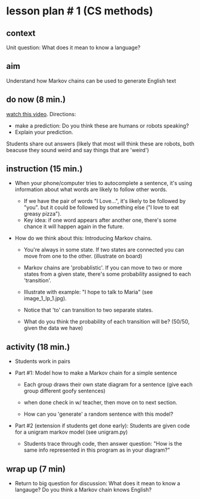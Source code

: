 # lesson plan \# 1 (CS methods)

## context

Unit question: What does it mean to know a language?

## aim
Understand how Markov chains can be used to generate English text
## do now (8 min.)
[watch this video](https://www.youtube.com/watch?v=jz78fSnBG0s).
Directions:
  * make a prediction: Do you think these are humans or robots speaking?
  * Explain your prediction.

Students share out answers (likely that most will think these are robots,
  both beacuse they sound weird and say things that are 'weird')


## instruction (15 min.)
* When your phone/computer tries to autocomplete a sentence, it's using information about what words are likely to follow other words.
  * If we have the pair of words "I Love...", it's likely to be followed by "you". but it could be followed by something else ("I love to eat greasy pizza").
  * Key idea: if one word appears after another one, there's some chance it will happen again in the future.

* How do we think about this: Introducing Markov chains.

  * You're always in some state. If two states are connected you can move from one to the other. (illustrate on board)

  * Markov chains are 'probablistic'. If you can move to two or more states from a given state, there's some probability assigned to each 'transition'.

  * Illustrate with example: "I hope to talk to Maria" (see image_1_lp_1.jpg).

  * Notice that 'to' can transition to two separate states.

  * What do you think the probability of each transition will be? (50/50, given the data we have)

## activity (18 min.)
* Students work in pairs

* Part \#1: Model how to make a Markov chain for a simple sentence  

  * Each group draws their own state diagram for a sentence (give each group different goofy sentences)

  * when done check in w/ teacher, then move on to next section.

  * How can you 'generate' a random sentence with this model?

* Part \#2 (extension if students get done early): Students are given code for a unigram markov model (see unigram.py)

  * Students trace through code, then answer question: "How is the same info represented in this program as in your diagram?"



## wrap up (7 min)
* Return to big question for discussion: What does it mean to know a langauge? Do you think a Markov chain knows English?
